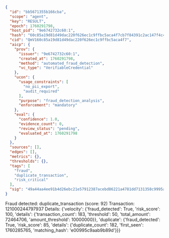 ```json
{
  "id": "bb5671355b166cba",
  "scope": "agent",
  "key": "RESULT",
  "epoch": 1760291798,
  "host_pid": "9e6742732c60:1",
  "hash": "60c85a19d81d49dac220f626ec1c9ffbc5aca4f7cb7f84391c2ac147f4c476e9",
  "cid": "QmV160c85a19d81d49dac220f626ec1c9ffbc5aca4f7",
  "aicp": {
    "prov": {
      "issuer": "9e6742732c60:1",
      "created_at": 1760291798,
      "method": "automated_fraud_detection",
      "vc_type": "VerifiableCredential"
    },
    "ucon": {
      "usage_constraints": [
        "no_pii_export",
        "audit_required"
      ],
      "purpose": "fraud_detection_analysis",
      "enforcement": "mandatory"
    },
    "eval": {
      "confidence": 1.0,
      "evidence_count": 0,
      "review_status": "pending",
      "evaluated_at": 1760291798
    }
  },
  "sources": [],
  "edges": [],
  "metrics": {},
  "thresholds": {},
  "tags": [
    "fraud",
    "duplicate_transaction",
    "risk_critical"
  ],
  "sig": "49a44aa4ee91b4d26ebc21e57912387acebd86221a4781dd7131358c9995a286"
}
```

Fraud detected: duplicate_transaction (score: 92)
Transaction: 121000244797937
Details: {'velocity': {'fraud_detected': True, 'risk_score': 100, 'details': {'transaction_count': 183, 'threshold': 50, 'total_amount': 72464706, 'amount_threshold': 10000000}}, 'duplicate': {'fraud_detected': True, 'risk_score': 85, 'details': {'duplicate_count': 182, 'first_seen': 1760285765, 'matching_hash': 'e00995c9aab9b89d'}}}